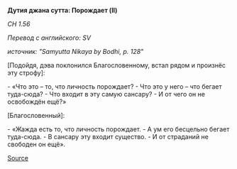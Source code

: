 **Дутия джана сутта: Порождает \(II\)**

_СН 1\.56_

_Перевод с английского: SV_

_источник: "Samyutta Nikaya by Bodhi, p\. 128"_

\[Подойдя, дэва поклонился Благословенному, встал рядом и произнёс эту строфу\]:

\- «Что это – то, что личность порождает? 
\- Что это у него – что бегает туда\-сюда? 
\- Что входит в эту самую сансару? 
\- И от чего он не освобождён ещё?» 

\[Благословенный\]:

\- «Жажда есть то, что личность порождает\. 
\- А ум его бесцельно бегает туда\-сюда\. 
\- В сансару эту входит существо\. 
\- И от страданий не свободен он ещё»\.

[Source](https://www\.theravada\.ru/Teaching/Canon/Suttanta/Texts/sn1_56\-dutiya\-jana\-sutta\-sv\.htm)